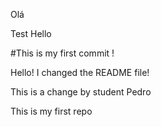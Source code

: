 
Olá


Test
Hello


#This is my first commit !


Hello! I changed the README file!


This is a change by student Pedro 

This is my first repo

